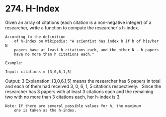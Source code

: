 # 274. H-Index

Given an array of citations (each citation is a non-negative integer) of a researcher, write
        a function to compute the researcher's h-index.

    According to the definition
        of h-index on Wikipedia: "A scientist has index h if h of his/her N
        papers have at least h citations each, and the other N − h papers
        have no more than h citations each."

    Example:

    Input: citations = [3,0,6,1,5]
Output: 3
Explanation: [3,0,6,1,5] means the researcher has 5 papers in total and each of them had
             received 3, 0, 6, 1, 5 citations respectively.
             Since the researcher has 3 papers with at least 3 citations each and the remaining
             two with no more than 3 citations each, her h-index is 3.

    Note: If there are several possible values for h, the maximum
        one is taken as the h-index.
